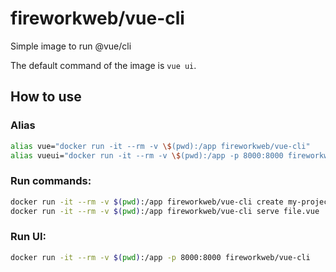 # fireworkweb/vue-cli

Simple image to run @vue/cli

The default command of the image is `vue ui`.

## How to use

### Alias
````bash
alias vue="docker run -it --rm -v \$(pwd):/app fireworkweb/vue-cli"
alias vueui="docker run -it --rm -v \$(pwd):/app -p 8000:8000 fireworkweb/vue-cli"
````

### Run commands:

````bash
docker run -it --rm -v $(pwd):/app fireworkweb/vue-cli create my-project
docker run -it --rm -v $(pwd):/app fireworkweb/vue-cli serve file.vue
````

### Run UI:

````bash
docker run -it --rm -v $(pwd):/app -p 8000:8000 fireworkweb/vue-cli
````

